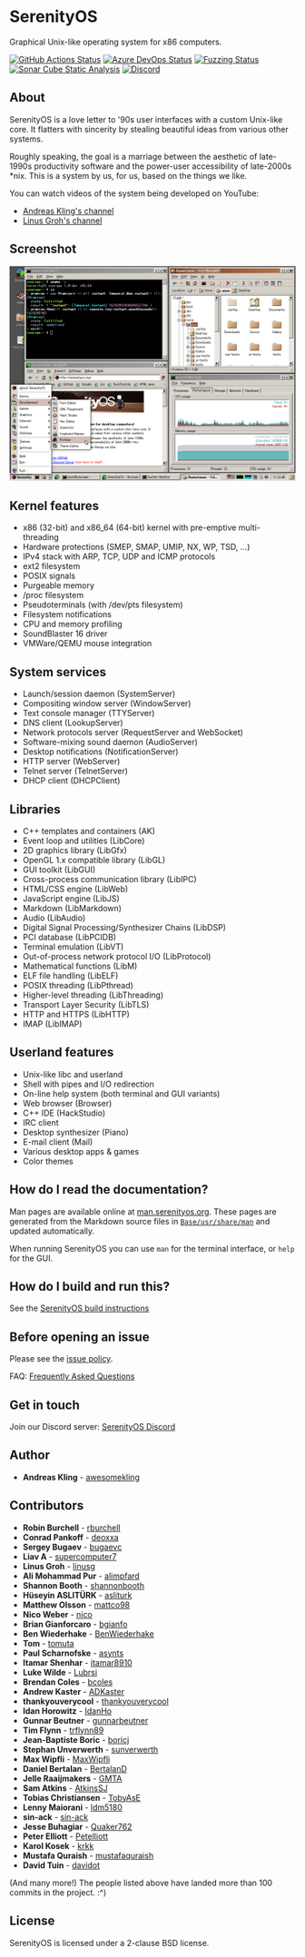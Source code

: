 # SerenityOS

Graphical Unix-like operating system for x86 computers.

[![GitHub Actions Status](https://github.com/SerenityOS/serenity/workflows/Build,%20lint,%20and%20test/badge.svg)](https://github.com/SerenityOS/serenity/actions?query=workflow%3A"Build%2C%20lint%2C%20and%20test")
[![Azure DevOps Status](https://dev.azure.com/SerenityOS/SerenityOS/_apis/build/status/CI?branchName=master)](https://dev.azure.com/SerenityOS/SerenityOS/_build/latest?definitionId=1&branchName=master)
[![Fuzzing Status](https://oss-fuzz-build-logs.storage.googleapis.com/badges/serenity.svg)](https://bugs.chromium.org/p/oss-fuzz/issues/list?sort=-opened&can=1&q=proj:serenity)
[![Sonar Cube Static Analysis](https://sonarcloud.io/api/project_badges/measure?project=SerenityOS_serenity&metric=ncloc)](https://sonarcloud.io/dashboard?id=SerenityOS_serenity)
[![Discord](https://img.shields.io/discord/830522505605283862.svg?logo=discord&logoColor=white&logoWidth=20&labelColor=7289DA&label=Discord&color=17cf48)](https://discord.gg/serenityos)

## About

SerenityOS is a love letter to '90s user interfaces with a custom Unix-like core. It flatters with sincerity by stealing beautiful ideas from various other systems.

Roughly speaking, the goal is a marriage between the aesthetic of late-1990s productivity software and the power-user accessibility of late-2000s \*nix. This is a system by us, for us, based on the things we like.

You can watch videos of the system being developed on YouTube:

* [Andreas Kling's channel](https://youtube.com/andreaskling)
* [Linus Groh's channel](https://youtube.com/linusgroh)

## Screenshot

![Screenshot as of b36968c.png](https://raw.githubusercontent.com/SerenityOS/serenity/master/Meta/screenshot-b36968c.png)

## Kernel features

* x86 (32-bit) and x86_64 (64-bit) kernel with pre-emptive multi-threading
* Hardware protections (SMEP, SMAP, UMIP, NX, WP, TSD, ...)
* IPv4 stack with ARP, TCP, UDP and ICMP protocols
* ext2 filesystem
* POSIX signals
* Purgeable memory
* /proc filesystem
* Pseudoterminals (with /dev/pts filesystem)
* Filesystem notifications
* CPU and memory profiling
* SoundBlaster 16 driver
* VMWare/QEMU mouse integration

## System services

* Launch/session daemon (SystemServer)
* Compositing window server (WindowServer)
* Text console manager (TTYServer)
* DNS client (LookupServer)
* Network protocols server (RequestServer and WebSocket)
* Software-mixing sound daemon (AudioServer)
* Desktop notifications (NotificationServer)
* HTTP server (WebServer)
* Telnet server (TelnetServer)
* DHCP client (DHCPClient)

## Libraries

* C++ templates and containers (AK)
* Event loop and utilities (LibCore)
* 2D graphics library (LibGfx)
* OpenGL 1.x compatible library (LibGL)
* GUI toolkit (LibGUI)
* Cross-process communication library (LibIPC)
* HTML/CSS engine (LibWeb)
* JavaScript engine (LibJS)
* Markdown (LibMarkdown)
* Audio (LibAudio)
* Digital Signal Processing/Synthesizer Chains (LibDSP)
* PCI database (LibPCIDB)
* Terminal emulation (LibVT)
* Out-of-process network protocol I/O (LibProtocol)
* Mathematical functions (LibM)
* ELF file handling (LibELF)
* POSIX threading (LibPthread)
* Higher-level threading (LibThreading)
* Transport Layer Security (LibTLS)
* HTTP and HTTPS (LibHTTP)
* IMAP (LibIMAP)

## Userland features

* Unix-like libc and userland
* Shell with pipes and I/O redirection
* On-line help system (both terminal and GUI variants)
* Web browser (Browser)
* C++ IDE (HackStudio)
* IRC client
* Desktop synthesizer (Piano)
* E-mail client (Mail)
* Various desktop apps & games
* Color themes

## How do I read the documentation?

Man pages are available online at [man.serenityos.org](https://man.serenityos.org). These pages are generated from the Markdown source files in [`Base/usr/share/man`](https://github.com/SerenityOS/serenity/tree/master/Base/usr/share/man) and updated automatically.

When running SerenityOS you can use `man` for the terminal interface, or `help` for the GUI.

## How do I build and run this?

See the [SerenityOS build instructions](https://github.com/SerenityOS/serenity/blob/master/Documentation/BuildInstructions.md)

## Before opening an issue

Please see the [issue policy](https://github.com/SerenityOS/serenity/blob/master/CONTRIBUTING.md#issue-policy).

FAQ: [Frequently Asked Questions](https://github.com/SerenityOS/serenity/blob/master/Documentation/FAQ.md)

## Get in touch

Join our Discord server: [SerenityOS Discord](https://discord.gg/serenityos)

## Author

* **Andreas Kling** - [awesomekling](https://twitter.com/awesomekling)

## Contributors

* **Robin Burchell** - [rburchell](https://github.com/rburchell)
* **Conrad Pankoff** - [deoxxa](https://github.com/deoxxa)
* **Sergey Bugaev** - [bugaevc](https://github.com/bugaevc)
* **Liav A** - [supercomputer7](https://github.com/supercomputer7)
* **Linus Groh** - [linusg](https://github.com/linusg)
* **Ali Mohammad Pur** - [alimpfard](https://github.com/alimpfard)
* **Shannon Booth** - [shannonbooth](https://github.com/shannonbooth)
* **Hüseyin ASLITÜRK** - [asliturk](https://github.com/asliturk)
* **Matthew Olsson** - [mattco98](https://github.com/mattco98)
* **Nico Weber** - [nico](https://github.com/nico)
* **Brian Gianforcaro** - [bgianfo](https://github.com/bgianfo)
* **Ben Wiederhake** - [BenWiederhake](https://github.com/BenWiederhake)
* **Tom** - [tomuta](https://github.com/tomuta)
* **Paul Scharnofske** - [asynts](https://github.com/asynts)
* **Itamar Shenhar** - [itamar8910](https://github.com/itamar8910)
* **Luke Wilde** - [Lubrsi](https://github.com/Lubrsi)
* **Brendan Coles** - [bcoles](https://github.com/bcoles)
* **Andrew Kaster** - [ADKaster](https://github.com/ADKaster)
* **thankyouverycool** - [thankyouverycool](https://github.com/thankyouverycool)
* **Idan Horowitz** - [IdanHo](https://github.com/IdanHo)
* **Gunnar Beutner** - [gunnarbeutner](https://github.com/gunnarbeutner)
* **Tim Flynn** - [trflynn89](https://github.com/trflynn89)
* **Jean-Baptiste Boric** - [boricj](https://github.com/boricj)
* **Stephan Unverwerth** - [sunverwerth](https://github.com/sunverwerth)
* **Max Wipfli** - [MaxWipfli](https://github.com/MaxWipfli)
* **Daniel Bertalan** - [BertalanD](https://github.com/BertalanD)
* **Jelle Raaijmakers** - [GMTA](https://github.com/GMTA)
* **Sam Atkins** - [AtkinsSJ](https://github.com/AtkinsSJ)
* **Tobias Christiansen** - [TobyAsE](https://github.com/TobyAsE)
* **Lenny Maiorani** - [ldm5180](https://github.com/ldm5180)
* **sin-ack** - [sin-ack](https://github.com/sin-ack)
* **Jesse Buhagiar** - [Quaker762](https://github.com/Quaker762)
* **Peter Elliott** - [Petelliott](https://github.com/Petelliott)
* **Karol Kosek** - [krkk](https://github.com/krkk)
* **Mustafa Quraish** - [mustafaquraish](https://github.com/mustafaquraish)
* **David Tuin** - [davidot](https://github.com/davidot)

(And many more!) The people listed above have landed more than 100 commits in the project. :^)

## License

SerenityOS is licensed under a 2-clause BSD license.
